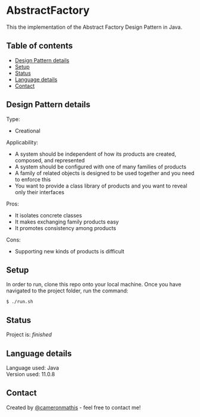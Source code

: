 # AbstractFactory
This the implementation of the Abstract Factory Design Pattern in Java.

## Table of contents
* [Design Pattern details](#Design-Pattern-details)
* [Setup](#setup)
* [Status](#status)
* [Language details](#Language-details)
* [Contact](#contact)

## Design Pattern details
Type: 
* Creational

Applicability:
* A system should be independent of how its products are created, composed, and represented
* A system should be configured with one of many families of products
* A family of related objects is designed to be used together and you need to enforce this
* You want to provide a class library of products and you want to reveal only their interfaces

Pros:
* It isolates concrete classes
* It makes exchanging family products easy
* It promotes consistency among products

Cons:
* Supporting new kinds of products is difficult

## Setup
In order to run, clone this repo onto your local machine. Once you have navigated to the project folder, run the command:

	$ ./run.sh

## Status
Project is: _finished_

## Language details
Language used: Java </br>
Version used: 11.0.8

## Contact
Created by [@cameronmathis](https://github.com/cameronmathis/) - feel free to contact me!
